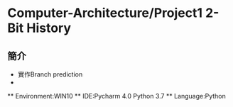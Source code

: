 # Computer-Architecture/Project1 2-Bit History
## 簡介
* 實作Branch prediction
* 
** Environment:WIN10
** IDE:Pycharm 4.0 Python 3.7
** Language:Python
